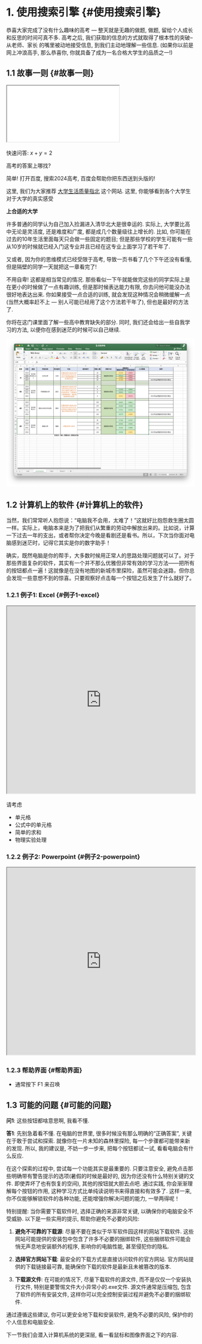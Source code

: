 # 1. 使用搜索引擎 {#使用搜索引擎}

恭喜大家完成了没有什么趣味的高考 — 整天就是无趣的做题, 做题,
留给个人成长和反思的时间可真不多. 高考之后,
我们获取的信息的方式就取得了根本性的突破–从老师、家长
的嘴里被动地接受信息, 到我们主动地理解一些信息.
(如果你以前是网上冲浪高手, 那么恭喜你,
你就具备了成为一名合格大学生的品质之一!)

## 1.1 故事一则 {#故事一则}

<iframe markdown="1" src="../slides/1.1story.html" class="slidesshow">
</iframe>

快速问答: *x* + *y* = 2

<div class="qst" markdown="1">

高考的答案上哪找?

</div>

<div class="sol" markdown="1">

简单! 打开百度, 搜索2024高考, 百度会帮助你把东西送到头版的!

</div>

<div class="web" markdown="1">

这里, 我们为大家推荐 [大学生活质量指北](https://colleges.chat/)
这个网站. 这里, 你能够看到各个大学生对于大学的真实感受

</div>

<div class="tip" markdown="1">

**上合适的大学**

许多普通的同学认为自己加入捡漏进入清华北大是很幸运的. 实际上,
大学要比高中无论是灵活度, 还是难度和广度, 都是成几个数量级往上增长的.
比如, 你可能在过去的10年生活里面每天只会做一些固定的题目;
但是那些学校的学生可能有一些从10岁的时候就已经入门这专业并且已经在这专业上面学习了若干年了.

又或者, 因为你的思维模式已经受限于高考,
导致一页书看了几个下午还没有看懂, 但是隔壁的同学一天就把这一章看完了!

不用自卑! 这都是相当常见的情况.
那些看似一下午就能做完这些的同学实际上是在更小的时候做了一点有趣训练,
但是那时候表达能力有限, 你去问他可能没办法很好地表达出来.
你如果接受一点合适的训练,
就会发现这种情况会稍微缓解一点(当然大概率赶不上 —
别人可能已经用了这个方法若干年了), 但也是最好的方法了.

你将在这门课里面了解一些高中教育缺失的部分. 同时,
我们还会给出一些自我学习的方法, 以便你在感到迷茫的时候可以自己继续.

</div>

![](images/Screenshot%202024-06-16%20at%2000.05.55.png)

## 1.2 计算机上的软件 {#计算机上的软件}

当然，我们常常听人抱怨说：“电脑我不会用，太难了！”这就好比抱怨救生圈太圆一样。实际上，电脑本来是为了把我们从繁重的劳动中解放出来的。比如说，计算一下过去一年的支出，或者帮你决定今晚是看剧还是看书。所以，下次当你面对电脑感到迷茫时，记得它其实是你的数字助手！

确实，既然电脑是你的帮手，大多数时候用正常人的思路处理问题就可以了。对于那些界面复杂的软件，其实有一个并不那么优雅但非常有效的学习方法——把所有的按钮都点一遍！这就像是在没有地图的新城市里探险，虽然可能会迷路，但你总会发现一些意想不到的惊喜。只要观察好点击每一个按钮之后发生了什么就好了。

### 1.2.1 例子1: Excel {#例子1-excel}

<iframe markdown="1" src="https://ethercalc.net/" width="100%" height="500px">
</iframe>

请考虑

-   单元格
-   公式中的单元格
-   简单的求和
-   物理实验处理

### 1.2.2 例子2: Powerpoint {#例子2-powerpoint}

<iframe markdown="1" src="https://www.microsoft.com/en-us/microsoft-365/powerpoint" width="100%" height="500px">
</iframe>

### 1.2.3 帮助界面 {#帮助界面}

-   通常按下 F1 来召唤

## 1.3 可能的问题 {#可能的问题}

**问1**: 这些按钮都啥意思啊, 我看不懂.

**答1**: 先别急着看不懂. 在电脑的世界里,
很多时候没有那么明确的“正确答案”, 关键在于敢于尝试和探索.
就像你在一片未知的森林里探险, 每一个步骤都可能带来新的发现. 所以,
我的建议是, 不妨一步一步来, 把每个按钮都试一试, 看看电脑会有什么反应.

在这个探索的过程中, 尝试每一个功能其实是最重要的. 只要注意安全,
避免点击那些明确带有警告提示的选项(暑假的时候是最好的,
因为你还没有什么特别关键的文件. 即使弄坏了也有恢复的空间),
其他的按钮就大胆去点吧. 通过实践, 你会渐渐理解每个按钮的作用,
这种学习方式比单纯读说明书来得直接和有效多了. 这样一来,
你不仅能够解锁软件的各种功能, 还能增强你解决问题的能力, 一举两得呢！

特别提醒: 当你需要下载软件时, 选择正确的来源非常关键,
以确保你的电脑安全不受威胁. 以下是一些实用的提示,
帮助你避免不必要的风险:

1.  **避免不可靠的下载源**:
    尽量不要在类似于华军软件园这样的网站下载软件.
    这些网站可能提供的安装包中包含了许多不必要的捆绑软件,
    这些捆绑软件可能会悄无声息地安装额外的程序, 影响你的电脑性能,
    甚至侵犯你的隐私.

2.  **选择官方网站下载**: 最安全的下载方式是直接访问软件的官方网站.
    官方网站提供的下载链接最可靠,
    能确保你下载的软件是最新且未被篡改的版本.

3.  **下载源文件**: 在可能的情况下, 尽量下载软件的源文件,
    而不是仅仅一个安装执行文件, 特别是要警惕文件大小异常小的.exe文件.
    源文件通常是压缩包, 包含了软件的所有安装文件,
    这样你可以完全控制安装过程并避免不必要的捆绑软件.

通过遵循这些建议, 你可以更安全地下载和安装软件, 避免不必要的风险,
保护你的个人信息和电脑安全.

<div class="tak" markdown="1">

下一节我们会潜入计算机系统的更深层, 看一看鼠标和图像界面之下的内容.

</div>

